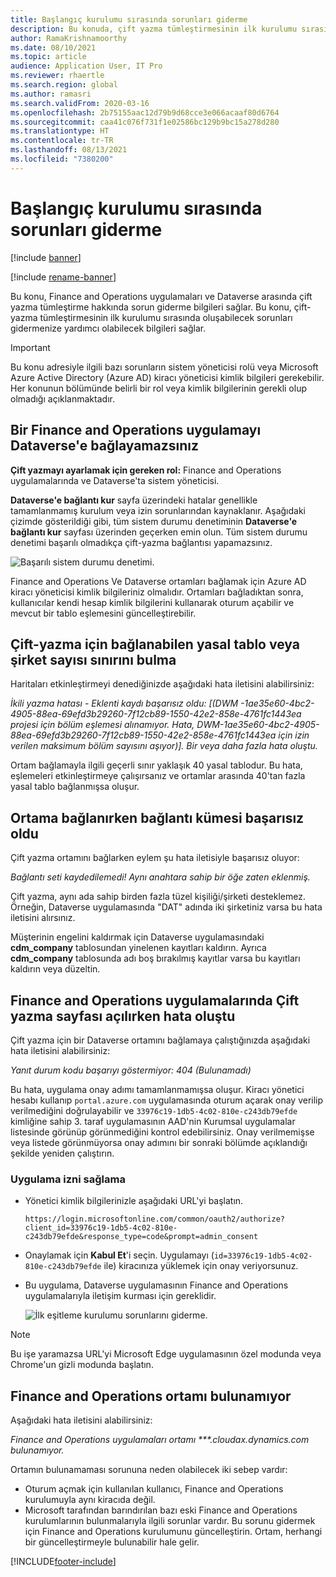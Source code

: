 ```yaml
---
title: Başlangıç kurulumu sırasında sorunları giderme
description: Bu konuda, çift yazma tümleştirmesinin ilk kurulumu sırasında oluşabilecek sorunları gidermenize yardımcı olabilecek bilgiler sağlanmaktadır.
author: RamaKrishnamoorthy
ms.date: 08/10/2021
ms.topic: article
audience: Application User, IT Pro
ms.reviewer: rhaertle
ms.search.region: global
ms.author: ramasri
ms.search.validFrom: 2020-03-16
ms.openlocfilehash: 2b75155aac12d79b9d68cce3e066acaaf80d6764
ms.sourcegitcommit: caa41c076f731f1e02586bc129b9bc15a278d280
ms.translationtype: HT
ms.contentlocale: tr-TR
ms.lasthandoff: 08/13/2021
ms.locfileid: "7380200"
---
```

# <a name="troubleshoot-issues-during-initial-setup"></a>Başlangıç kurulumu sırasında sorunları giderme

[!include [banner](../../includes/banner.md)]

[!include [rename-banner](~/includes/cc-data-platform-banner.md)]

Bu konu, Finance and Operations uygulamaları ve Dataverse arasında çift yazma tümleştirme hakkında sorun giderme bilgileri sağlar. Bu konu, çift-yazma tümleştirmesinin ilk kurulumu sırasında oluşabilecek sorunları gidermenize yardımcı olabilecek bilgileri sağlar.

> [!IMPORTANT]
> Bu konu adresiyle ilgili bazı sorunların sistem yöneticisi rolü veya Microsoft Azure Active Directory (Azure AD) kiracı yöneticisi kimlik bilgileri gerekebilir. Her konunun bölümünde belirli bir rol veya kimlik bilgilerinin gerekli olup olmadığı açıklanmaktadır.

## <a name="you-cant-link-a-finance-and-operations-app-to-dataverse"></a>Bir Finance and Operations uygulamayı Dataverse'e bağlayamazsınız

**Çift yazmayı ayarlamak için gereken rol:** Finance and Operations uygulamalarında ve Dataverse'ta sistem yöneticisi.

**Dataverse'e bağlantı kur** sayfa üzerindeki hatalar genellikle tamamlanmamış kurulum veya izin sorunlarından kaynaklanır. Aşağıdaki çizimde gösterildiği gibi, tüm sistem durumu denetiminin **Dataverse'e bağlantı kur** sayfası üzerinden geçerken emin olun. Tüm sistem durumu denetimi başarılı olmadıkça çift-yazma bağlantısı yapamazsınız.

![Başarılı sistem durumu denetimi.](media/health_check.png)

Finance and Operations Ve Dataverse ortamları bağlamak için Azure AD kiracı yöneticisi kimlik bilgileriniz olmalıdır. Ortamları bağladıktan sonra, kullanıcılar kendi hesap kimlik bilgilerini kullanarak oturum açabilir ve mevcut bir tablo eşlemesini güncelleştirebilir.

## <a name="find-the-limit-on-the-number-of-legal-tables-or-companies-that-can-be-linked-for-dual-write"></a>Çift-yazma için bağlanabilen yasal tablo veya şirket sayısı sınırını bulma

Haritaları etkinleştirmeyi denediğinizde aşağıdaki hata iletisini alabilirsiniz:

*İkili yazma hatası - Eklenti kaydı başarısız oldu: [(DWM -1ae35e60-4bc2-4905-88ea-69efd3b29260-7f12cb89-1550-42e2-858e-4761fc1443ea projesi için bölüm eşlemesi alınamıyor. Hata, DWM-1ae35e60-4bc2-4905-88ea-69efd3b29260-7f12cb89-1550-42e2-858e-4761fc1443ea için izin verilen maksimum bölüm sayısını aşıyor)]. Bir veya daha fazla hata oluştu.*

Ortam bağlamayla ilgili geçerli sınır yaklaşık 40 yasal tablodur. Bu hata, eşlemeleri etkinleştirmeye çalışırsanız ve ortamlar arasında 40'tan fazla yasal tablo bağlanmışsa oluşur.

## <a name="connection-set-failed-while-linking-environment"></a>Ortama bağlanırken bağlantı kümesi başarısız oldu

Çift yazma ortamını bağlarken eylem şu hata iletisiyle başarısız oluyor:

*Bağlantı seti kaydedilemedi! Aynı anahtara sahip bir öğe zaten eklenmiş.*

Çift yazma, aynı ada sahip birden fazla tüzel kişiliği/şirketi desteklemez. Örneğin, Dataverse uygulamasında "DAT" adında iki şirketiniz varsa bu hata iletisini alırsınız.

Müşterinin engelini kaldırmak için Dataverse uygulamasındaki **cdm_company** tablosundan yinelenen kayıtları kaldırın. Ayrıca **cdm_company** tablosunda adı boş bırakılmış kayıtlar varsa bu kayıtları kaldırın veya düzeltin.

## <a name="error-when-opening-the-dual-write-page-in-finance-and-operations-apps"></a>Finance and Operations uygulamalarında Çift yazma sayfası açılırken hata oluştu

Çift yazma için bir Dataverse ortamını bağlamaya çalıştığınızda aşağıdaki hata iletisini alabilirsiniz:

*Yanıt durum kodu başarıyı göstermiyor: 404 (Bulunamadı)*

Bu hata, uygulama onay adımı tamamlanmamışsa oluşur. Kiracı yönetici hesabı kullanıp `portal.azure.com` uygulamasında oturum açarak onay verilip verilmediğini doğrulayabilir ve `33976c19-1db5-4c02-810e-c243db79efde` kimliğine sahip 3. taraf uygulamasının AAD'nin Kurumsal uygulamalar listesinde görünüp görünmediğini kontrol edebilirsiniz. Onay verilmemişse veya listede görünmüyorsa onay adımını bir sonraki bölümde açıklandığı şekilde yeniden çalıştırın.

### <a name="providing-app-consent"></a>Uygulama izni sağlama

+ Yönetici kimlik bilgilerinizle aşağıdaki URL'yi başlatın.

    `https://login.microsoftonline.com/common/oauth2/authorize?client_id=33976c19-1db5-4c02-810e-c243db79efde&response_type=code&prompt=admin_consent`

+ Onaylamak için **Kabul Et**'i seçin. Uygulamayı (`id=33976c19-1db5-4c02-810e-c243db79efde` ile) kiracınıza yüklemek için onay veriyorsunuz.
+ Bu uygulama, Dataverse uygulamasının Finance and Operations uygulamalarıyla iletişim kurması için gereklidir.

    ![İlk eşitleme kurulumu sorunlarını giderme.](media/Initial-sync-setup-troubleshooting-1.png)

> [!NOTE]
> Bu işe yaramazsa URL'yi Microsoft Edge uygulamasının özel modunda veya Chrome'un gizli modunda başlatın.

## <a name="finance-and-operations-environment-is-not-discoverable"></a>Finance and Operations ortamı bulunamıyor

Aşağıdaki hata iletisini alabilirsiniz:

*Finance and Operations uygulamaları ortamı \*\*\*.cloudax.dynamics.com bulunamıyor.*

Ortamın bulunamaması sorununa neden olabilecek iki sebep vardır:

+ Oturum açmak için kullanılan kullanıcı, Finance and Operations kurulumuyla aynı kiracıda değil.
+ Microsoft tarafından barındırılan bazı eski Finance and Operations kurulumlarının bulunmalarıyla ilgili sorunlar vardır. Bu sorunu gidermek için Finance and Operations kurulumunu güncelleştirin. Ortam, herhangi bir güncelleştirmeyle bulunabilir hale gelir.

[!INCLUDE[footer-include](../../../../includes/footer-banner.md)]
